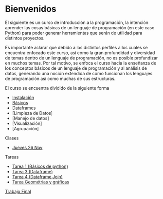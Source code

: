 # Bienvenidos

El siguiente es un curso de introducción a la programación, la intención aprender las cosas básicas de un lenguaje de programación (en este caso Python) para poder generar herramientas que serán de utilidad para distintos proyectos. 

Es importante aclarar que debido a los distintos perfiles a los cuales se encuentra enfocado este curso, así como la gran profundidad y diversidad de temas dentro de un lenguaje de programación, no es posible profundizar en muchos temas. Por tal motivo, se enfoca el curso hacia la enseñanza de los conceptos básicos de un lenguaje de programación y al análisis de datos, generando una noción extendida de como funcionan los lenguajes de programación así como muchas de sus estructuras.

El curso se encuentra dividido de la siguiente forma

* [Instalación](./Instalacion.html)
* [Básicos](./Basicos.html)
* [Dataframes](./Series_Dataframes.html)
* [Limpieza de Datos]
* [Manejo de datos]
* [Visualización]
* [Agrupación]



Clases
* [Jueves 26 Nov](./Alumnos/Jueves_26_11_2020.html)


Tareas 

* [Tarea 1 (Básicos de python)](./Tarea.html)
* [Tarea 3 (Dataframe)](./Tarea_dataframes_funciones.html)
* [Tarea 4 (Dataframe Join)](./Tarea4.html)
* [Tarea Geométrias y gráficas](./Tarea_dataframes_funciones.html)





[Trabajo Final](./Trabajo_final.html)
